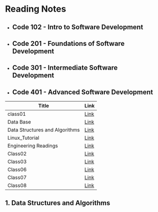 # Reading Notes

+ ##  Code 102 - Intro to Software Development

+ ## Code 201 - Foundations of Software Development

+ ## Code 301 - Intermediate Software Development

+ ## Code 401 - Advanced Software Development
| Title      | Link |
| -----------| ----------- |
| class01      | [Link](Class01.md)       |
| Data Base   | [Link](databases.md)      |
| Data Structures and Algorithms | [Link](DataStructuresandAlgorithms.md)      |
| Linux_Tutorial   | [Link](LinuxTutorial.md)      |
|Engineering Readings   | [Link](EngineeringReadings.md)      |
|Class02 | [Link](Class02.md)      |
|Class03 | [Link](Class03.md)      |
|Class06 | [Link](Class06.md)      |
|Class07 | [Link](Class07.md)      |
|Class08 | [Link](Class08.md)      |





## 1. Data Structures and Algorithms
